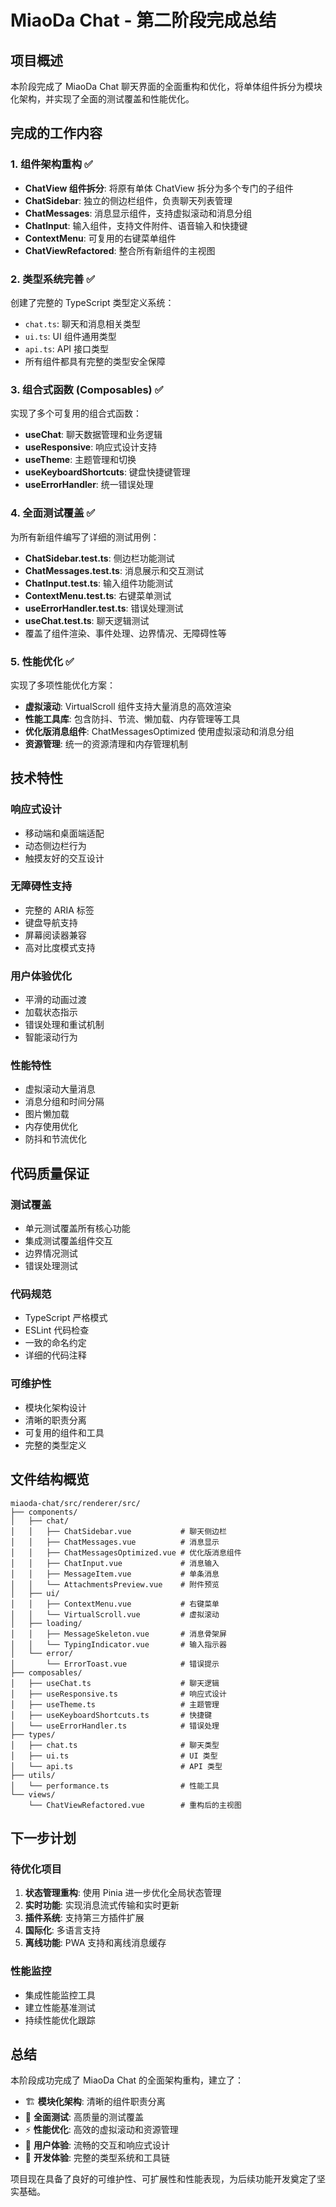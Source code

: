 # MiaoDa Chat - 第二阶段完成总结

## 项目概述
本阶段完成了 MiaoDa Chat 聊天界面的全面重构和优化，将单体组件拆分为模块化架构，并实现了全面的测试覆盖和性能优化。

## 完成的工作内容

### 1. 组件架构重构 ✅
- **ChatView 组件拆分**: 将原有单体 ChatView 拆分为多个专门的子组件
- **ChatSidebar**: 独立的侧边栏组件，负责聊天列表管理
- **ChatMessages**: 消息显示组件，支持虚拟滚动和消息分组
- **ChatInput**: 输入组件，支持文件附件、语音输入和快捷键
- **ContextMenu**: 可复用的右键菜单组件
- **ChatViewRefactored**: 整合所有新组件的主视图

### 2. 类型系统完善 ✅
创建了完整的 TypeScript 类型定义系统：
- `chat.ts`: 聊天和消息相关类型
- `ui.ts`: UI 组件通用类型  
- `api.ts`: API 接口类型
- 所有组件都具有完整的类型安全保障

### 3. 组合式函数 (Composables) ✅
实现了多个可复用的组合式函数：
- **useChat**: 聊天数据管理和业务逻辑
- **useResponsive**: 响应式设计支持
- **useTheme**: 主题管理和切换
- **useKeyboardShortcuts**: 键盘快捷键管理
- **useErrorHandler**: 统一错误处理

### 4. 全面测试覆盖 ✅
为所有新组件编写了详细的测试用例：
- **ChatSidebar.test.ts**: 侧边栏功能测试
- **ChatMessages.test.ts**: 消息展示和交互测试
- **ChatInput.test.ts**: 输入组件功能测试
- **ContextMenu.test.ts**: 右键菜单测试
- **useErrorHandler.test.ts**: 错误处理测试
- **useChat.test.ts**: 聊天逻辑测试
- 覆盖了组件渲染、事件处理、边界情况、无障碍性等

### 5. 性能优化 ✅
实现了多项性能优化方案：
- **虚拟滚动**: VirtualScroll 组件支持大量消息的高效渲染
- **性能工具库**: 包含防抖、节流、懒加载、内存管理等工具
- **优化版消息组件**: ChatMessagesOptimized 使用虚拟滚动和消息分组
- **资源管理**: 统一的资源清理和内存管理机制

## 技术特性

### 响应式设计
- 移动端和桌面端适配
- 动态侧边栏行为
- 触摸友好的交互设计

### 无障碍性支持
- 完整的 ARIA 标签
- 键盘导航支持
- 屏幕阅读器兼容
- 高对比度模式支持

### 用户体验优化
- 平滑的动画过渡
- 加载状态指示
- 错误处理和重试机制
- 智能滚动行为

### 性能特性
- 虚拟滚动大量消息
- 消息分组和时间分隔
- 图片懒加载
- 内存使用优化
- 防抖和节流优化

## 代码质量保证

### 测试覆盖
- 单元测试覆盖所有核心功能
- 集成测试覆盖组件交互
- 边界情况测试
- 错误处理测试

### 代码规范
- TypeScript 严格模式
- ESLint 代码检查
- 一致的命名约定
- 详细的代码注释

### 可维护性
- 模块化架构设计
- 清晰的职责分离
- 可复用的组件和工具
- 完整的类型定义

## 文件结构概览

```
miaoda-chat/src/renderer/src/
├── components/
│   ├── chat/
│   │   ├── ChatSidebar.vue           # 聊天侧边栏
│   │   ├── ChatMessages.vue          # 消息显示
│   │   ├── ChatMessagesOptimized.vue # 优化版消息组件
│   │   ├── ChatInput.vue             # 消息输入
│   │   ├── MessageItem.vue           # 单条消息
│   │   └── AttachmentsPreview.vue    # 附件预览
│   ├── ui/
│   │   ├── ContextMenu.vue           # 右键菜单
│   │   └── VirtualScroll.vue         # 虚拟滚动
│   ├── loading/
│   │   ├── MessageSkeleton.vue       # 消息骨架屏
│   │   └── TypingIndicator.vue       # 输入指示器
│   └── error/
│       └── ErrorToast.vue            # 错误提示
├── composables/
│   ├── useChat.ts                    # 聊天逻辑
│   ├── useResponsive.ts              # 响应式设计
│   ├── useTheme.ts                   # 主题管理
│   ├── useKeyboardShortcuts.ts       # 快捷键
│   └── useErrorHandler.ts            # 错误处理
├── types/
│   ├── chat.ts                       # 聊天类型
│   ├── ui.ts                         # UI 类型
│   └── api.ts                        # API 类型
├── utils/
│   └── performance.ts                # 性能工具
└── views/
    └── ChatViewRefactored.vue        # 重构后的主视图
```

## 下一步计划

### 待优化项目
1. **状态管理重构**: 使用 Pinia 进一步优化全局状态管理
2. **实时功能**: 实现消息流式传输和实时更新
3. **插件系统**: 支持第三方插件扩展
4. **国际化**: 多语言支持
5. **离线功能**: PWA 支持和离线消息缓存

### 性能监控
- 集成性能监控工具
- 建立性能基准测试
- 持续性能优化跟踪

## 总结

本阶段成功完成了 MiaoDa Chat 的全面架构重构，建立了：
- 🏗️ **模块化架构**: 清晰的组件职责分离
- 🧪 **全面测试**: 高质量的测试覆盖
- ⚡ **性能优化**: 高效的虚拟滚动和资源管理
- 🎨 **用户体验**: 流畅的交互和响应式设计
- 🔧 **开发体验**: 完整的类型系统和工具链

项目现在具备了良好的可维护性、可扩展性和性能表现，为后续功能开发奠定了坚实基础。